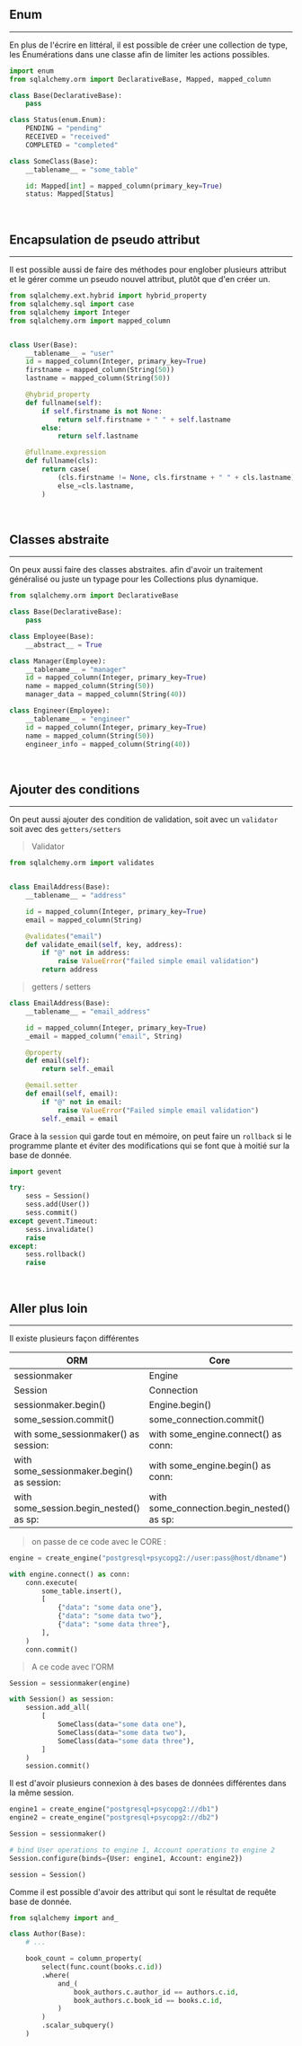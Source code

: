 ## Enum

---

En plus de l'écrire en littéral, il est possible de créer une collection de type, les Énumérations dans une classe afin de limiter les actions possibles.

```python
import enum
from sqlalchemy.orm import DeclarativeBase, Mapped, mapped_column

class Base(DeclarativeBase):
    pass

class Status(enum.Enum):
    PENDING = "pending"
    RECEIVED = "received"
    COMPLETED = "completed"

class SomeClass(Base):
    __tablename__ = "some_table"

    id: Mapped[int] = mapped_column(primary_key=True)
    status: Mapped[Status]
```

<br>

## Encapsulation de pseudo attribut

---

Il est possible aussi de faire des méthodes pour englober plusieurs attribut et le gérer comme un pseudo nouvel attribut, plutôt que d'en créer un.

```python
from sqlalchemy.ext.hybrid import hybrid_property
from sqlalchemy.sql import case
from sqlalchemy import Integer
from sqlalchemy.orm import mapped_column


class User(Base):
    __tablename__ = "user"
    id = mapped_column(Integer, primary_key=True)
    firstname = mapped_column(String(50))
    lastname = mapped_column(String(50))

    @hybrid_property
    def fullname(self):
        if self.firstname is not None:
            return self.firstname + " " + self.lastname
        else:
            return self.lastname

    @fullname.expression
    def fullname(cls):
        return case(
            (cls.firstname != None, cls.firstname + " " + cls.lastname),
            else_=cls.lastname,
        )
```

<br>

## Classes abstraite

---

On peux aussi faire des classes abstraites. afin d'avoir un traitement généralisé ou juste un typage pour les Collections plus dynamique.

```python
from sqlalchemy.orm import DeclarativeBase

class Base(DeclarativeBase):
    pass

class Employee(Base):
    __abstract__ = True

class Manager(Employee):
    __tablename__ = "manager"
    id = mapped_column(Integer, primary_key=True)
    name = mapped_column(String(50))
    manager_data = mapped_column(String(40))

class Engineer(Employee):
    __tablename__ = "engineer"
    id = mapped_column(Integer, primary_key=True)
    name = mapped_column(String(50))
    engineer_info = mapped_column(String(40))
```

<br>

## Ajouter des conditions

---

On peut aussi ajouter des condition de validation, soit avec un `validator` soit avec des `getters/setters`

> Validator

```python
from sqlalchemy.orm import validates


class EmailAddress(Base):
    __tablename__ = "address"

    id = mapped_column(Integer, primary_key=True)
    email = mapped_column(String)

    @validates("email")
    def validate_email(self, key, address):
        if "@" not in address:
            raise ValueError("failed simple email validation")
        return address
```

> getters / setters

```python
class EmailAddress(Base):
    __tablename__ = "email_address"

    id = mapped_column(Integer, primary_key=True)
    _email = mapped_column("email", String)

    @property
    def email(self):
        return self._email

    @email.setter
    def email(self, email):
	    if "@" not in email:
		    raise ValueError("Failed simple email validation")
        self._email = email
```

Grace à la `session` qui garde tout en mémoire, on peut faire un `rollback` si le programme plante et éviter des modifications qui se font que à moitié sur la base de donnée.

```python
import gevent

try:
    sess = Session()
    sess.add(User())
    sess.commit()
except gevent.Timeout:
    sess.invalidate()
    raise
except:
    sess.rollback()
    raise
```

<br>

## Aller plus loin

---

Il existe plusieurs façon différentes 

| ORM                                         |   Core                                     |
|---------------------------------------------|--------------------------------------------|
|sessionmaker                                 | Engine                                     |
|Session                                      | Connection                                 |
|sessionmaker.begin()                         | Engine.begin()                             |
|some_session.commit()                        | some_connection.commit()                   |
|with some_sessionmaker() as session:         | with some_engine.connect() as conn:        |
|with some_sessionmaker.begin() as session:   | with some_engine.begin() as conn:          |
|with some_session.begin_nested() as sp:      | with some_connection.begin_nested() as sp: |

> on passe de ce code avec le CORE :

```python
engine = create_engine("postgresql+psycopg2://user:pass@host/dbname")

with engine.connect() as conn:
    conn.execute(
        some_table.insert(),
        [
            {"data": "some data one"},
            {"data": "some data two"},
            {"data": "some data three"},
        ],
    )
    conn.commit()
```

> A ce code avec l'ORM

```python
Session = sessionmaker(engine)

with Session() as session:
    session.add_all(
        [
            SomeClass(data="some data one"),
            SomeClass(data="some data two"),
            SomeClass(data="some data three"),
        ]
    )
    session.commit()
```

Il est d'avoir plusieurs connexion à des bases de données différentes dans la même session.

```python
engine1 = create_engine("postgresql+psycopg2://db1")
engine2 = create_engine("postgresql+psycopg2://db2")

Session = sessionmaker()

# bind User operations to engine 1, Account operations to engine 2
Session.configure(binds={User: engine1, Account: engine2})

session = Session()
```

Comme il est possible d'avoir des attribut qui sont le résultat de requête base de donnée.

```python
from sqlalchemy import and_

class Author(Base):
    # ...

    book_count = column_property(
        select(func.count(books.c.id))
        .where(
            and_(
                book_authors.c.author_id == authors.c.id,
                book_authors.c.book_id == books.c.id,
            )
        )
        .scalar_subquery()
    )
```
